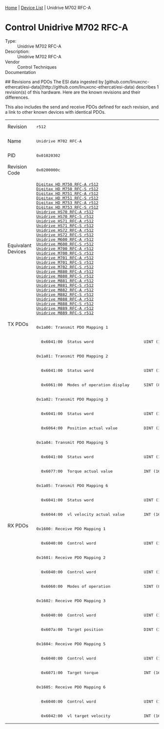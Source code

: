 <div class="nav"><a href="/esi-data">Home</a> | <a href="/esi-data/devices">Device List</a> | Unidrive M702 RFC-A</div>

#  Control Unidrive M702 RFC-A

<dl>
  <dt>Type:</dt><dd>Unidrive M702 RFC-A</dd>
  <dt>Description:</dt><dd>Unidrive M702 RFC-A</dd>
  <dt>Vendor</dt><dd>Control Techniques</dd>
  <dt>Documentation</dt><dd><a href=""></a></dd>
</dl>
## Revisions and PDOs
The ESI data ingested by [github.com/linuxcnc-ethercat/esi-data](http://github.com/linuxcnc-ethercat/esi-data) describes 1 revision(s) of this hardware.  Here are the known revisions and their differences.

This also includes the send and receive PDOs defined for each revision, and a link to other known devices with identical PDOs.

<table>
<tr >
<td class="first">Revision</td>
<td ><pre>r512</pre></td>
</tr>
<tr >
<td class="first">Name</td>
<td ><pre>Unidrive M702 RFC-A</pre></td>
</tr>
<tr >
<td class="first">PID</td>
<td ><pre>0x01020302</pre></td>
</tr>
<tr >
<td class="first">Revision Code</td>
<td ><pre>0x0200000c</pre></td>
</tr>
<tr >
<td class="first">Equivalant Devices</td>
<td ><pre><a href="Digitax+HD+M750+RFC-A">Digitax HD M750 RFC-A r512</a><br/><a href="Digitax+HD+M750+RFC-S">Digitax HD M750 RFC-S r512</a><br/><a href="Digitax+HD+M751+RFC-A">Digitax HD M751 RFC-A r512</a><br/><a href="Digitax+HD+M751+RFC-S">Digitax HD M751 RFC-S r512</a><br/><a href="Digitax+HD+M753+RFC-A">Digitax HD M753 RFC-A r512</a><br/><a href="Digitax+HD+M753+RFC-S">Digitax HD M753 RFC-S r512</a><br/><a href="Unidrive+HS70+RFC-A">Unidrive HS70 RFC-A r512</a><br/><a href="Unidrive+HS70+RFC-S">Unidrive HS70 RFC-S r512</a><br/><a href="Unidrive+HS71+RFC-A">Unidrive HS71 RFC-A r512</a><br/><a href="Unidrive+HS71+RFC-S">Unidrive HS71 RFC-S r512</a><br/><a href="Unidrive+HS72+RFC-A">Unidrive HS72 RFC-A r512</a><br/><a href="Unidrive+HS72+RFC-S">Unidrive HS72 RFC-S r512</a><br/><a href="Unidrive+M600+RFC-A">Unidrive M600 RFC-A r512</a><br/><a href="Unidrive+M600+RFC-S">Unidrive M600 RFC-S r512</a><br/><a href="Unidrive+M700+RFC-A">Unidrive M700 RFC-A r512</a><br/><a href="Unidrive+M700+RFC-S">Unidrive M700 RFC-S r512</a><br/><a href="Unidrive+M701+RFC-A">Unidrive M701 RFC-A r512</a><br/><a href="Unidrive+M701+RFC-S">Unidrive M701 RFC-S r512</a><br/><a href="Unidrive+M702+RFC-S">Unidrive M702 RFC-S r512</a><br/><a href="Unidrive+M880+RFC-A">Unidrive M880 RFC-A r512</a><br/><a href="Unidrive+M880+RFC-S">Unidrive M880 RFC-S r512</a><br/><a href="Unidrive+M881+RFC-A">Unidrive M881 RFC-A r512</a><br/><a href="Unidrive+M881+RFC-S">Unidrive M881 RFC-S r512</a><br/><a href="Unidrive+M882+RFC-A">Unidrive M882 RFC-A r512</a><br/><a href="Unidrive+M882+RFC-S">Unidrive M882 RFC-S r512</a><br/><a href="Unidrive+M888+RFC-A">Unidrive M888 RFC-A r512</a><br/><a href="Unidrive+M888+RFC-S">Unidrive M888 RFC-S r512</a><br/><a href="Unidrive+M889+RFC-A">Unidrive M889 RFC-A r512</a><br/><a href="Unidrive+M889+RFC-S">Unidrive M889 RFC-S r512</a></pre></td>
</tr>
<tr class="txpdo pdosection">
<td class="first" rowspan=14 valign=top>TX PDOs</td>
<td><pre>0x1a00: Transmit PDO Mapping 1</pre></td>
<td></td>
</tr>
<tr class="txpdo">
<td ><pre>  0x6041:00  Status word                     UINT (16 bits)</pre></td>
</tr>
<tr class="txpdo pdosection">
<td ><pre>0x1a01: Transmit PDO Mapping 2</pre></td>
</tr>
<tr class="txpdo">
<td ><pre>  0x6041:00  Status word                     UINT (16 bits)</pre></td>
</tr>
<tr class="txpdo">
<td ><pre>  0x6061:00  Modes of operation display      SINT (8 bits)</pre></td>
</tr>
<tr class="txpdo pdosection">
<td ><pre>0x1a02: Transmit PDO Mapping 3</pre></td>
</tr>
<tr class="txpdo">
<td ><pre>  0x6041:00  Status word                     UINT (16 bits)</pre></td>
</tr>
<tr class="txpdo">
<td ><pre>  0x6064:00  Position actual value           DINT (32 bits)</pre></td>
</tr>
<tr class="txpdo pdosection">
<td ><pre>0x1a04: Transmit PDO Mapping 5</pre></td>
</tr>
<tr class="txpdo">
<td ><pre>  0x6041:00  Status word                     UINT (16 bits)</pre></td>
</tr>
<tr class="txpdo">
<td ><pre>  0x6077:00  Torque actual value             INT (16 bits)</pre></td>
</tr>
<tr class="txpdo pdosection">
<td ><pre>0x1a05: Transmit PDO Mapping 6</pre></td>
</tr>
<tr class="txpdo">
<td ><pre>  0x6041:00  Status word                     UINT (16 bits)</pre></td>
</tr>
<tr class="txpdo">
<td ><pre>  0x6044:00  vl velocity actual value        INT (16 bits)</pre></td>
</tr>
<tr class="rxpdo pdosection">
<td class="first" rowspan=14 valign=top>RX PDOs</td>
<td><pre>0x1600: Receive PDO Mapping 1</pre></td>
<td></td>
</tr>
<tr class="rxpdo">
<td ><pre>  0x6040:00  Control word                    UINT (16 bits)</pre></td>
</tr>
<tr class="rxpdo pdosection">
<td ><pre>0x1601: Receive PDO Mapping 2</pre></td>
</tr>
<tr class="rxpdo">
<td ><pre>  0x6040:00  Control word                    UINT (16 bits)</pre></td>
</tr>
<tr class="rxpdo">
<td ><pre>  0x6060:00  Modes of operation              SINT (8 bits)</pre></td>
</tr>
<tr class="rxpdo pdosection">
<td ><pre>0x1602: Receive PDO Mapping 3</pre></td>
</tr>
<tr class="rxpdo">
<td ><pre>  0x6040:00  Control word                    UINT (16 bits)</pre></td>
</tr>
<tr class="rxpdo">
<td ><pre>  0x607a:00  Target position                 DINT (32 bits)</pre></td>
</tr>
<tr class="rxpdo pdosection">
<td ><pre>0x1604: Receive PDO Mapping 5</pre></td>
</tr>
<tr class="rxpdo">
<td ><pre>  0x6040:00  Control word                    UINT (16 bits)</pre></td>
</tr>
<tr class="rxpdo">
<td ><pre>  0x6071:00  Target torque                   INT (16 bits)</pre></td>
</tr>
<tr class="rxpdo pdosection">
<td ><pre>0x1605: Receive PDO Mapping 6</pre></td>
</tr>
<tr class="rxpdo">
<td ><pre>  0x6040:00  Control word                    UINT (16 bits)</pre></td>
</tr>
<tr class="rxpdo">
<td ><pre>  0x6042:00  vl target velocity              INT (16 bits)</pre></td>
</tr>
</table>
